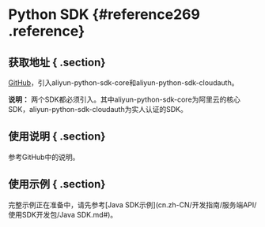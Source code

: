 # Python SDK {#reference269 .reference}

## 获取地址 { .section}

[GitHub](https://github.com/aliyun/aliyun-openapi-python-sdk)，引入aliyun-python-sdk-core和aliyun-python-sdk-cloudauth。

**说明：** 两个SDK都必须引入。其中aliyun-python-sdk-core为阿里云的核心SDK，aliyun-python-sdk-cloudauth为实人认证的SDK。

## 使用说明 { .section}

参考GitHub中的说明。

## 使用示例 { .section}

完整示例正在准备中，请先参考[Java SDK示例](cn.zh-CN/开发指南/服务端API/使用SDK开发包/Java SDK.md#)。

